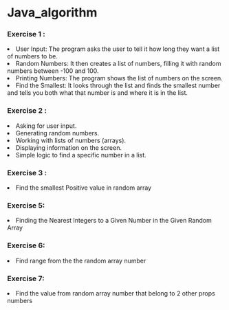 # Java_algorithm


### Exercise 1 : 

<li>User Input: The program asks the user to tell it how long they want a list of numbers to be.</li>
<li>Random Numbers: It then creates a list of numbers, filling it with random numbers between -100 and 100.</li>
<li>Printing Numbers: The program shows the list of numbers on the screen.</li>
<li>Find the Smallest: It looks through the list and finds the smallest number and tells you both what that number is and where it is in the list.</li>

### Exercise 2 : 

<li>Asking for user input.</li>
<li>Generating random numbers.</li>
<li>Working with lists of numbers (arrays).</li>
<li>Displaying information on the screen.</li>
<li>Simple logic to find a specific number in a list.</li>

### Exercise 3 : 

<li>Find the smallest Positive value in random array</li>

### Exercise 5:

<li>Finding the Nearest Integers to a Given Number in the Given Random Array</li>

### Exercise 6:
<li>Find range from the the random array number

### Exercise 7: 

<li> Find the value from random array number that belong to 2 other props numbers